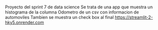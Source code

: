 
Proyecto del sprint 7 de data science
Se trata de una app que muestra un histograma de la columna Odometro de un csv con informacion de automoviles
Tambien se muestra un check box al final
 <https://streamlit-2-hky5.onrender.com>

